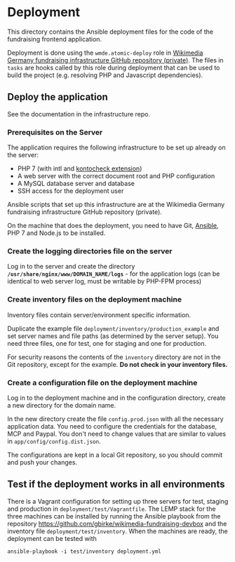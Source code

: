 # Deployment

This directory contains the Ansible deployment files for the code of the fundraising frontend application.

Deployment is done using the `wmde.atomic-deploy` role in 
[Wikimedia Germany fundraising infrastructure GitHub repository (private)](https://github.com/wmde/fundraising-infrastructure).
The files in `tasks` are hooks called by this role during deployment that can be used to build the 
project (e.g. resolving PHP and Javascript dependencies).

## Deploy the application

See the documentation in the infrastructure repo.

### Prerequisites on the Server
The application requires the following infrastructure to be set up already on the server:

- PHP 7 (with intl and [kontocheck extension](http://kontocheck.sourceforge.net/))
- A web server with the correct document root and PHP configuration
- A MySQL database server and database
- SSH access for the deployment user

Ansible scripts that set up this infrastructure are at the Wikimedia Germany fundraising infrastructure GitHub repository (private).  

On the machine that does the deployment, you need to have Git, [Ansible](http://ansible.com/), PHP 7 and Node.js to be installed.

### Create the logging directories file on the server

Log in to the server and create the directory **`/usr/share/nginx/www/DOMAIN_NAME/logs`** - for the application logs (can be identical to web server log, must be writable by PHP-FPM process)

### Create inventory files on the deployment machine
Inventory files contain server/environment specific information.

Duplicate the example file `deployment/inventory/production_example` and set server names and file paths (as determined by the server setup). You need three files, one for test, one for staging and one for production.

For security reasons the contents of the `inventory` directory are not in the Git repository, except for the example. **Do not check in your inventory files.**

### Create a configuration file on the deployment machine

Log in to the deployment machine and in the configuration directory, create a new directory for the domain name.

In the new directory create the file `config.prod.json` with all the necessary application data. You need to configure the credentials for the database, MCP and Paypal. You don't need to change values that are similar to values in `app/config/config.dist.json`.

The configurations are kept in a local Git repository, so you should commit and push your changes.  

## Test if the deployment works in all environments
There is a Vagrant configuration for setting up three servers for test, staging and production in `deployment/test/Vagrantfile`. The LEMP stack for the three machines can be installed by running the Ansible playbook from the repository https://github.com/gbirke/wikimedia-fundraising-devbox and the inventory file `deployment/test/inventory`. When the machines are ready, the deployment can be tested with

    ansible-playbook -i test/inventory deployment.yml
